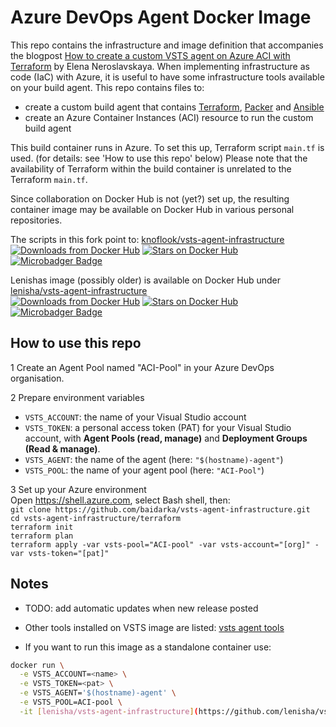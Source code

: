 # Azure DevOps Agent Docker Image

This repo contains the infrastructure and image definition that accompanies the blogpost [How to create a custom VSTS agent on Azure ACI with Terraform](https://cloudblogs.microsoft.com/opensource/2018/05/22/how-to-create-vsts-agent-azure-aci-terraform/) by Elena Neroslavskaya.
When implementing infrastructure as code (IaC) with Azure, it is useful to have some infrastructure tools available on your build agent. This repo contains files to:
- create a custom build agent that contains [Terraform](https://www.terraform.io/), [Packer](https://www.packer.io/) and [Ansible](https://www.ansible.com/)
- create an Azure Container Instances (ACI) resource to run the custom build agent

This build container runs in Azure. To set this up, Terraform script `main.tf` is used. (for details: see 'How to use this repo' below)
Please note that the availability of Terraform within the build container is unrelated to the Terraform `main.tf`.

Since collaboration on Docker Hub is not (yet?) set up, the resulting container image may be available on Docker Hub in various personal repositories.

The scripts in this fork point to: [knoflook/vsts-agent-infrastructure](https://cloud.docker.com/repository/docker/knoflook/vsts-agent-infrastructure)  
[![Downloads from Docker Hub](https://img.shields.io/docker/pulls/knoflook/vsts-agent-infrastructure.svg)](https://registry.hub.docker.com/u/knoflook/vsts-agent-infrastructure)
[![Stars on Docker Hub](https://img.shields.io/docker/stars/knoflook/vsts-agent-infrastructure.svg)](https://registry.hub.docker.com/u/knoflook/vsts-agent-infrastructure) [![Microbadger Badge](https://images.microbadger.com/badges/image/knoflook/vsts-agent-infrastructure.svg)](https://microbadger.com/images/knoflook/vsts-agent-infrastructure "knoflook based image")

Lenishas image (possibly older) is available on Docker Hub under [lenisha/vsts-agent-infrastructure](https://hub.docker.com/r/lenisha/vsts-agent-infrastructure)  
[![Downloads from Docker Hub](https://img.shields.io/docker/pulls/lenisha/vsts-agent-infrastructure.svg)](https://registry.hub.docker.com/u/lenisha/vsts-agent-infrastructure)
[![Stars on Docker Hub](https://img.shields.io/docker/stars/lenisha/vsts-agent-infrastructure.svg)](https://registry.hub.docker.com/u/lenisha/vsts-agent-infrastructure) [![Microbadger Badge](https://images.microbadger.com/badges/image/lenisha/vsts-agent-infrastructure.svg)](https://microbadger.com/images/lenisha/vsts-agent-infrastructure "Get your own image badge on microbadger.com")

## How to use this repo

1 Create an Agent Pool named "ACI-Pool" in your Azure DevOps organisation.

2 Prepare environment variables

- `VSTS_ACCOUNT`: the name of your Visual Studio account
- `VSTS_TOKEN`: a personal access token (PAT) for your Visual Studio account, with **Agent Pools (read, manage)** and **Deployment Groups (Read & manage)**.
- `VSTS_AGENT`: the name of the agent (here: `"$(hostname)-agent"`)
- `VSTS_POOL`: the name of your agent pool (here: `"ACI-Pool"`)

3 Set up your Azure environment  
Open <https://shell.azure.com>, select Bash shell, then:  
`git clone https://github.com/baidarka/vsts-agent-infrastructure.git`  
`cd vsts-agent-infrastructure/terraform`  
`terraform init`  
`terraform plan`  
`terraform apply -var vsts-pool="ACI-pool" -var vsts-account="[org]" -var vsts-token="[pat]"`

## Notes

- TODO: add automatic updates when new release posted

- Other tools installed on VSTS image are listed:
[vsts agent tools](https://github.com/Microsoft/vsts-agent-docker/blob/6689c2bd45304ec56d2628f393355b52a451453e/README.md#standard-images)

- If you want to run this image as a standalone container use:

```BASH
docker run \
  -e VSTS_ACCOUNT=<name> \
  -e VSTS_TOKEN=<pat> \
  -e VSTS_AGENT='$(hostname)-agent' \
  -e VSTS_POOL=ACI-pool \
  -it [lenisha/vsts-agent-infrastructure](https://github.com/lenisha/vsts-agent-infrastructure)
```